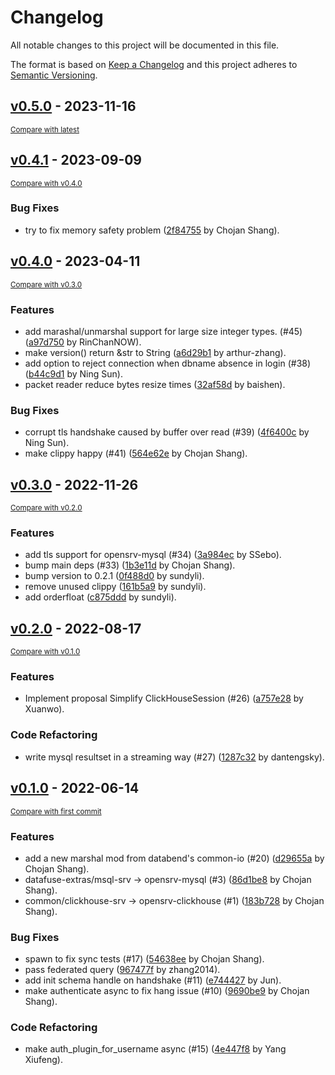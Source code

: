 # Changelog

All notable changes to this project will be documented in this file.

The format is based on [Keep a Changelog](http://keepachangelog.com/en/1.0.0/)
and this project adheres to [Semantic Versioning](http://semver.org/spec/v2.0.0.html).

<!-- insertion marker -->
## [v0.5.0](https://github.com/PsiACE/opensrv/releases/tag/v0.5.0) - 2023-11-16

<small>[Compare with latest](https://github.com/PsiACE/opensrv/compare/v0.4.1...v0.5.0)</small>

<!-- insertion marker -->
## [v0.4.1](https://github.com/PsiACE/opensrv/releases/tag/v0.4.1) - 2023-09-09

<small>[Compare with v0.4.0](https://github.com/PsiACE/opensrv/compare/v0.4.0...v0.4.1)</small>

### Bug Fixes

- try to fix memory safety problem ([2f84755](https://github.com/PsiACE/opensrv/commit/2f84755dfa0ec32de752b7530580f985cb027896) by Chojan Shang).

## [v0.4.0](https://github.com/PsiACE/opensrv/releases/tag/v0.4.0) - 2023-04-11

<small>[Compare with v0.3.0](https://github.com/PsiACE/opensrv/compare/v0.3.0...v0.4.0)</small>

### Features

- add marashal/unmarshal support for large size integer types. (#45) ([a97d750](https://github.com/PsiACE/opensrv/commit/a97d75058baf4fc20031b1c9668ff94e7e4e542e) by RinChanNOW).
- make version() return &str to String ([a6d29b1](https://github.com/PsiACE/opensrv/commit/a6d29b1cd3c6b43f6c0eef10fd2e9ad30635ec51) by arthur-zhang).
- add option to reject connection when dbname absence in login (#38) ([b44c9d1](https://github.com/PsiACE/opensrv/commit/b44c9d1360da297b305abf33aecfa94888e1554c) by Ning Sun).
- packet reader reduce bytes resize times ([32af58d](https://github.com/PsiACE/opensrv/commit/32af58dd9fd9be66c39dd0728142d78e831f6fb6) by baishen).

### Bug Fixes

- corrupt tls handshake caused by buffer over read (#39) ([4f6400c](https://github.com/PsiACE/opensrv/commit/4f6400cab379bce3b0b35b6753e7cdc6a8d50a8b) by Ning Sun).
- make clippy happy (#41) ([564e62e](https://github.com/PsiACE/opensrv/commit/564e62e34cd4b06a7c75a47cac271c17637401b0) by Chojan Shang).

## [v0.3.0](https://github.com/PsiACE/opensrv/releases/tag/v0.3.0) - 2022-11-26

<small>[Compare with v0.2.0](https://github.com/PsiACE/opensrv/compare/v0.2.0...v0.3.0)</small>

### Features

- add tls support for opensrv-mysql (#34) ([3a984ec](https://github.com/PsiACE/opensrv/commit/3a984ec1b4046d9b2b8da58abfe5d8921715ddeb) by SSebo).
- bump main deps (#33) ([1b3e11d](https://github.com/PsiACE/opensrv/commit/1b3e11d73bd5f0fcad1401df1620b3bbb5b7a0f6) by Chojan Shang).
- bump version to 0.2.1 ([0f488d0](https://github.com/PsiACE/opensrv/commit/0f488d0041f4979f88ace93b3ce41b72713f93f0) by sundyli).
- remove unused clippy ([161b5a9](https://github.com/PsiACE/opensrv/commit/161b5a97e435aefecd2877c894e20e422aa39de9) by sundyli).
- add orderfloat ([c875ddd](https://github.com/PsiACE/opensrv/commit/c875ddd29051c3a62462a96caba3eb9792335149) by sundyli).

## [v0.2.0](https://github.com/PsiACE/opensrv/releases/tag/v0.2.0) - 2022-08-17

<small>[Compare with v0.1.0](https://github.com/PsiACE/opensrv/compare/v0.1.0...v0.2.0)</small>

### Features

- Implement proposal Simplify ClickHouseSession (#26) ([a757e28](https://github.com/PsiACE/opensrv/commit/a757e286f49ca3653ff3b972615842fb34f98297) by Xuanwo).

### Code Refactoring

- write mysql resultset in a streaming way (#27) ([1287c32](https://github.com/PsiACE/opensrv/commit/1287c32cec4242fa2a440e1a9b7ffeab63ea76a8) by dantengsky).

## [v0.1.0](https://github.com/PsiACE/opensrv/releases/tag/v0.1.0) - 2022-06-14

<small>[Compare with first commit](https://github.com/PsiACE/opensrv/compare/eff4ec6872504b271b93b1c61a223f9386a29e47...v0.1.0)</small>

### Features

- add a new marshal mod from databend's common-io (#20) ([d29655a](https://github.com/PsiACE/opensrv/commit/d29655a73ed26d94733861de83fa764e29ad2f78) by Chojan Shang).
- datafuse-extras/msql-srv -> opensrv-mysql (#3) ([86d1be8](https://github.com/PsiACE/opensrv/commit/86d1be8bf56dcc5be18d49340041b4c57de3a29f) by Chojan Shang).
- common/clickhouse-srv -> opensrv-clickhouse (#1) ([183b728](https://github.com/PsiACE/opensrv/commit/183b7281ca014033d70616ecab1046df5000fa9c) by Chojan Shang).

### Bug Fixes

- spawn to fix sync tests (#17) ([54638ee](https://github.com/PsiACE/opensrv/commit/54638ee8b5abb12aa8c0f63469ce78a900223c0a) by Chojan Shang).
- pass federated query ([967477f](https://github.com/PsiACE/opensrv/commit/967477f1f7005f8911a7d6c38cefbba4edd755ad) by zhang2014).
- add init schema handle on handshake (#11) ([e744427](https://github.com/PsiACE/opensrv/commit/e744427ebce9271289e47d655f1223790aae7482) by Jun).
- make authenticate async to fix hang issue (#10) ([9690be9](https://github.com/PsiACE/opensrv/commit/9690be9ff965c0e86e1ff599897c2019b0a379bd) by Chojan Shang).

### Code Refactoring

- make auth_plugin_for_username async (#15) ([4e447f8](https://github.com/PsiACE/opensrv/commit/4e447f8e64619b78c84c2c10f87574b1ae64a5ca) by Yang Xiufeng).

